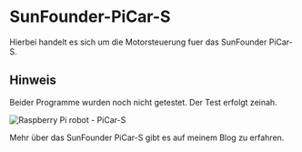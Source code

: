 # SunFounder-PiCar-S
Hierbei handelt es sich um die Motorsteuerung fuer das SunFounder PiCar-S.

## Hinweis
Beider Programme wurden noch nicht getestet. Der Test erfolgt zeinah.

![Raspberry Pi robot - PiCar-S](https://custom-build-robots.com/wp-content/uploads/2017/11/SunFounder-PiCar-S-300x200.jpg)

Mehr über das SunFounder PiCar-S gibt es auf meinem Blog zu erfahren.

